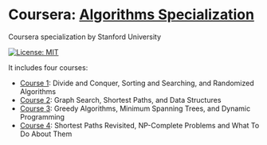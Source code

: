 # Coursera: [Algorithms Specialization](https://www.coursera.org/specializations/algorithms)
Coursera specialization by Stanford University

[![License: MIT](https://img.shields.io/badge/license-MIT-blue.svg)](LICENSE)

It includes four courses:
* [Course 1](course-01): Divide and Conquer, Sorting and Searching, and Randomized Algorithms
* [Course 2](course-02): Graph Search, Shortest Paths, and Data Structures
* [Course 3](course-03): Greedy Algorithms, Minimum Spanning Trees, and Dynamic Programming
* [Course 4](course-04): Shortest Paths Revisited, NP-Complete Problems and What To Do About Them
